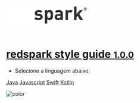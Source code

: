 <!-- _coverpage.md -->

![logo](_media/logo.png)

# [redspark style guide <small>1.0.0</small>](/)

- Selecione a linguagem abaixo:

[Java](java/)
[Javascript](javascript/)
[Swift](swift/)
[Kotlin](kotlin/)

![color](#cc2e2e)